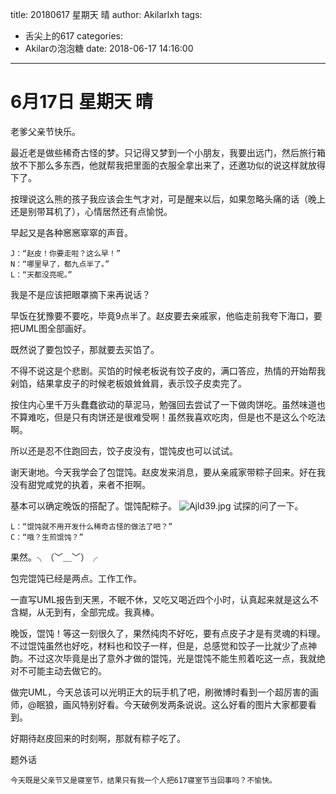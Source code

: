 title: 20180617 星期天 晴
author: Akilarlxh
tags:
  - 舌尖上的617
categories:
  - Akilarの泡泡糖
date: 2018-06-17 14:16:00
---
 # 6月17日 星期天 晴
 
老爹父亲节快乐。

最近老是做些稀奇古怪的梦。只记得又梦到一个小朋友，我要出远门，然后旅行箱放不下那么多东西，他就帮我把里面的衣服全拿出来了，还邀功似的说这样就放得下了。

按理说这么熊的孩子我应该会生气才对，可是醒来以后，如果忽略头痛的话（晚上还是别带耳机了），心情居然还有点愉悦。

早起又是各种窸窸窣窣的声音。
```
J：“赵皮！你要走啦？这么早！”
N：“哪里早了，都九点半了。”
L：“天都没亮呢。”
```
我是不是应该把眼罩摘下来再说话？

早饭在犹豫要不要吃，毕竟9点半了。赵皮要去亲戚家，他临走前我夸下海口，要把UML图全部画好。

既然说了要包饺子，那就要去买馅了。

不得不说这是个悲剧。买馅的时候老板说有饺子皮的，满口答应，热情的开始帮我剁馅，结果拿皮子的时候老板娘耸耸肩，表示饺子皮卖完了。

按住内心里千万头蠢蠢欲动的草泥马，勉强回去尝试了一下做肉饼吃。虽然味道也不算难吃，但是只有肉饼还是很难受啊！虽然我喜欢吃肉，但是也不是这么个吃法啊。

所以还是忍不住跑回去，饺子皮没有，馄饨皮也可以试试。

谢天谢地。今天我学会了包馄饨。赵皮发来消息，要从亲戚家带粽子回来。好在我没有甜党咸党的执着，来者不拒啊。

基本可以确定晚饭的搭配了。馄饨配粽子。
![Ajld39.jpg](https://s2.ax1x.com/2019/04/15/Ajld39.jpg)
试探的问了一下。
```
L：“馄饨就不用开发什么稀奇古怪的做法了吧？”
C：“哦？生煎馄饨？”
```
果然。╮（﹀＿﹀）╭

包完馄饨已经是两点。工作工作。

一直写UML报告到天黑，不眠不休，又吃又喝近四个小时，认真起来就是这么不含糊，从无到有，全部完成。我真棒。

晚饭，馄饨！等这一刻很久了，果然纯肉不好吃，要有点皮子才是有灵魂的料理。不过馄饨虽然也好吃，材料也和饺子一样，但是，总感觉和饺子一比就少了点神韵。不过这次毕竟是出了意外才做的馄饨，光是馄饨不能生煎着吃这一点，我就绝对不可能主动去做它的。

做完UML，今天总该可以光明正大的玩手机了吧，刷微博时看到一个超厉害的画师，@眠狼，画风特别好看。今天破例发两条说说。这么好看的图片大家都要看到。

好期待赵皮回来的时刻啊，那就有粽子吃了。

题外话
```
今天既是父亲节又是寝室节，结果只有我一个人把617寝室节当回事吗？不愉快。
```


